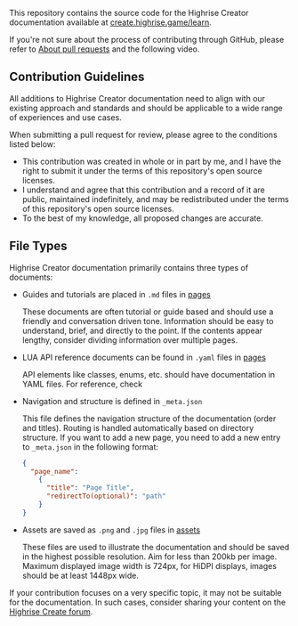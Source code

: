 This repository contains the source code for the Highrise Creator documentation available at [create.highrise.game/learn](https://create.highrise.game/learn).

If you're not sure about the process of contributing through GitHub, please refer to [About pull requests](https://docs.github.com/en/pull-requests/collaborating-with-pull-requests/proposing-changes-to-your-work-with-pull-requests/about-pull-requests) and the following video.

## Contribution Guidelines

All additions to Highrise Creator documentation need to align with our existing approach and standards and should be applicable to a wide range of experiences and use cases.

When submitting a pull request for review, please agree to the conditions listed below:

- This contribution was created in whole or in part by me, and I have the right to submit it under the terms of this repository's open source licenses.
- I understand and agree that this contribution and a record of it are public, maintained indefinitely, and may be redistributed under the terms of this repository's open source licenses.
- To the best of my knowledge, all proposed changes are accurate.

## File Types

Highrise Creator documentation primarily contains three types of documents:

- Guides and tutorials are placed in `.md` files in [pages](./pages)

  These documents are often tutorial or guide based and should use a friendly and conversation driven tone. Information should be easy to understand, brief, and directly to the point. If the contents appear lengthy, consider dividing information over multiple pages.

- LUA API reference documents can be found in `.yaml` files in [pages](./pages)

  API elements like classes, enums, etc. should have documentation in YAML files. For reference, check

- Navigation and structure is defined in `_meta.json`

  This file defines the navigation structure of the documentation (order and titles). Routing is handled automatically based on directory structure. If you want to add a new page, you need to add a new entry to `_meta.json` in the following format:

  ```json
  {
    "page_name": 
      {
        "title": "Page Title",
        "redirectTo(optional)": "path"
      }
  }
  ```

- Assets are saved as `.png` and `.jpg` files in [assets](./assets)
  
  These files are used to illustrate the documentation and should be saved in the highest possible resolution. Aim for less than 200kb per image. Maximum displayed image width is 724px, for HiDPI displays, images should be at least 1448px wide.

If your contribution focuses on a very specific topic, it may not be suitable for the documentation. In such cases, consider sharing your content on the [Highrise Create forum](https://createforum.highrise.game/).
